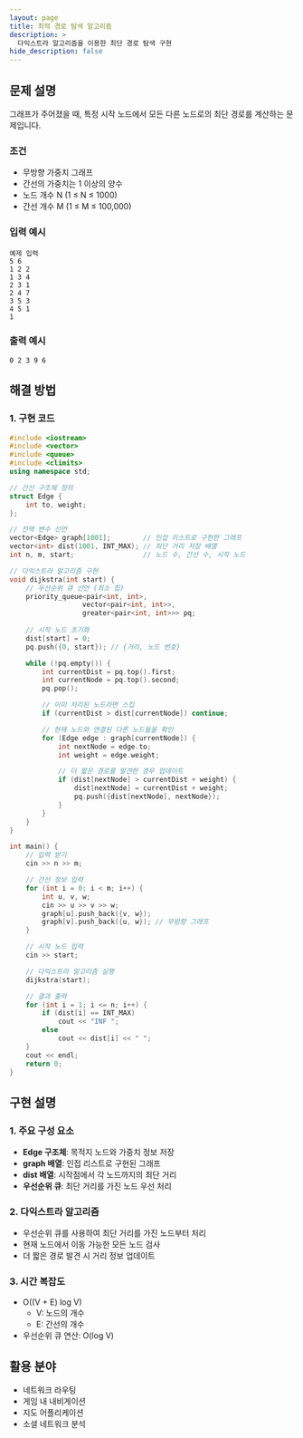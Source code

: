 ```yaml
---
layout: page
title: 최적 경로 탐색 알고리즘
description: >
  다익스트라 알고리즘을 이용한 최단 경로 탐색 구현
hide_description: false
---
```


## 문제 설명
그래프가 주어졌을 때, 특정 시작 노드에서 모든 다른 노드로의 최단 경로를 계산하는 문제입니다.

### 조건
* 무방향 가중치 그래프
* 간선의 가중치는 1 이상의 양수
* 노드 개수 N (1 ≤ N ≤ 1000)
* 간선 개수 M (1 ≤ M ≤ 100,000)

### 입력 예시
```plaintext
예제 입력
5 6
1 2 2
1 3 4
2 3 1
2 4 7
3 5 3
4 5 1
1
```

### 출력 예시
```
0 2 3 9 6
```

## 해결 방법

### 1. 구현 코드
```cpp
#include <iostream>
#include <vector>
#include <queue>
#include <climits>
using namespace std;

// 간선 구조체 정의
struct Edge {
    int to, weight;
};

// 전역 변수 선언
vector<Edge> graph[1001];        // 인접 리스트로 구현한 그래프
vector<int> dist(1001, INT_MAX); // 최단 거리 저장 배열
int n, m, start;                 // 노드 수, 간선 수, 시작 노드

// 다익스트라 알고리즘 구현
void dijkstra(int start) {
    // 우선순위 큐 선언 (최소 힙)
    priority_queue<pair<int, int>,
                  vector<pair<int, int>>,
                  greater<pair<int, int>>> pq;
    
    // 시작 노드 초기화
    dist[start] = 0;
    pq.push({0, start}); // {거리, 노드 번호}

    while (!pq.empty()) {
        int currentDist = pq.top().first;
        int currentNode = pq.top().second;
        pq.pop();

        // 이미 처리된 노드라면 스킵
        if (currentDist > dist[currentNode]) continue;

        // 현재 노드와 연결된 다른 노드들을 확인
        for (Edge edge : graph[currentNode]) {
            int nextNode = edge.to;
            int weight = edge.weight;

            // 더 짧은 경로를 발견한 경우 업데이트
            if (dist[nextNode] > currentDist + weight) {
                dist[nextNode] = currentDist + weight;
                pq.push({dist[nextNode], nextNode});
            }
        }
    }
}

int main() {
    // 입력 받기
    cin >> n >> m;

    // 간선 정보 입력
    for (int i = 0; i < m; i++) {
        int u, v, w;
        cin >> u >> v >> w;
        graph[u].push_back({v, w});
        graph[v].push_back({u, w}); // 무방향 그래프
    }

    // 시작 노드 입력
    cin >> start;

    // 다익스트라 알고리즘 실행
    dijkstra(start);

    // 결과 출력
    for (int i = 1; i <= n; i++) {
        if (dist[i] == INT_MAX)
            cout << "INF ";
        else
            cout << dist[i] << " ";
    }
    cout << endl;
    return 0;
}
```

## 구현 설명

### 1. 주요 구성 요소
* **Edge 구조체**: 목적지 노드와 가중치 정보 저장
* **graph 배열**: 인접 리스트로 구현된 그래프
* **dist 배열**: 시작점에서 각 노드까지의 최단 거리
* **우선순위 큐**: 최단 거리를 가진 노드 우선 처리

### 2. 다익스트라 알고리즘
* 우선순위 큐를 사용하여 최단 거리를 가진 노드부터 처리
* 현재 노드에서 이동 가능한 모든 노드 검사
* 더 짧은 경로 발견 시 거리 정보 업데이트

### 3. 시간 복잡도
* O((V + E) log V)
  * V: 노드의 개수
  * E: 간선의 개수
* 우선순위 큐 연산: O(log V)

## 활용 분야
* 네트워크 라우팅
* 게임 내 내비게이션
* 지도 어플리케이션
* 소셜 네트워크 분석